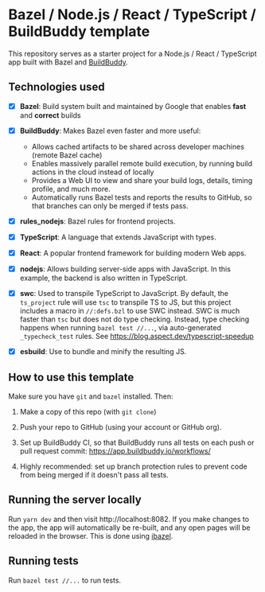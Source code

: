 # Bazel / Node.js / React / TypeScript / BuildBuddy template

This repository serves as a starter project for a Node.js / React / TypeScript app
built with Bazel and [BuildBuddy](https://buildbuddy.io).

## Technologies used

- [x] **Bazel**: Build system built and maintained by Google that enables
      **fast** and **correct** builds

- [x] **BuildBuddy**: Makes Bazel even faster and more useful:

  - Allows cached artifacts to be shared across developer machines (remote
    Bazel cache)
  - Enables massively parallel remote build execution, by running build
    actions in the cloud instead of locally
  - Provides a Web UI to view and share your build logs, details, timing profile, and much more.
  - Automatically runs Bazel tests and reports the results to GitHub,
    so that branches can only be merged if tests pass.

- [x] **rules_nodejs**: Bazel rules for frontend projects.

- [x] **TypeScript**: A language that extends JavaScript with types.

- [x] **React**: A popular frontend framework for building modern Web apps.

- [x] **nodejs**: Allows building server-side apps with JavaScript. In
      this example, the backend is also written in TypeScript.

- [x] **swc**: Used to transpile TypeScript to JavaScript. By default,
      the `ts_project` rule will use `tsc` to transpile TS to JS, but this
      project includes a macro in `//:defs.bzl` to use SWC instead. SWC
      is much faster than `tsc` but does not do type checking. Instead, type
      checking happens when running `bazel test //...`, via auto-generated
      `_typecheck_test` rules. See https://blog.aspect.dev/typescript-speedup

- [x] **esbuild**: Use to bundle and minify the resulting JS.

## How to use this template

Make sure you have `git` and `bazel` installed. Then:

1.  Make a copy of this repo (with `git clone`)

2.  Push your repo to GitHub (using your account or GitHub org).

3.  Set up BuildBuddy CI, so that BuildBuddy runs all tests on each
    push or pull request commit: https://app.buildbuddy.io/workflows/

4.  Highly recommended: set up branch protection rules to prevent code
    from being merged if it doesn't pass all tests.

## Running the server locally

Run `yarn dev` and then visit http://localhost:8082. If you make changes
to the app, the app will automatically be re-built, and any open pages will
be reloaded in the browser. This is done using [ibazel](https://github.com/bazelbuild/bazel-watcher).

## Running tests

Run `bazel test //...` to run tests.
